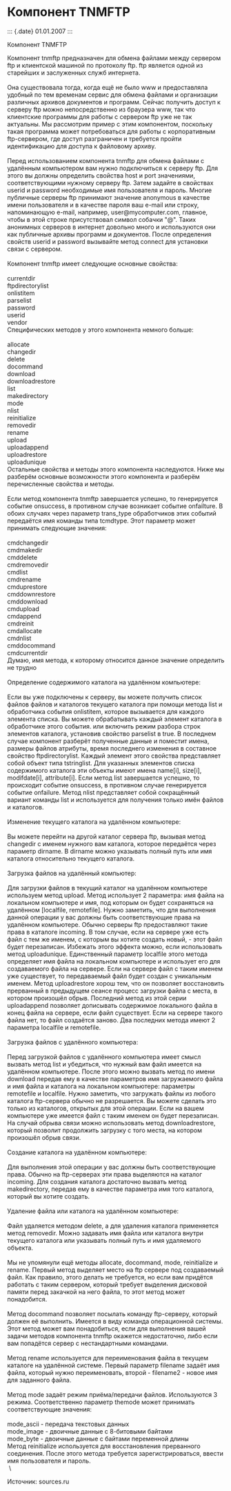 Компонент TNMFTP
================

::: {.date}
01.01.2007
:::

Компонент TNMFTP

Компонент tnmftp предназначен для обмена файлами между сервером ftp и
клиентской машиной по протоколу ftp. ftp является одной из старейших и
заслуженных служб интернета.\
 \
Она существовала тогда, когда ещё не было www и предоставляла удобный по
тем временам сервис для обмена файлами и организации различных архивов
документов и программ. Сейчас получить доступ к серверу ftp можно
непосредственно из браузера www, так что клиентские программы для работы
с сервером ftp уже не так актуальны. Мы рассмотрим пример с этим
компонентом, поскольку такая программа может потребоваться для работы с
корпоративным ftp-сервером, где доступ разграничен и требуется пройти
идентификацию для доступа к файловому архиву.\
 \
Перед использованием компонента tnmftp для обмена файлами с удалённым
компьютером вам нужно подключиться к серверу ftp. Для этого вы должны
определить свойства host и port значениями, соответствующими нужному
серверу ftp. Затем задайте в свойствах userid и password необходимые имя
пользователя и пароль. Многие публичные серверы ftp принимают значение
anonymous в качестве имени пользователя и в качестве пароля ваш e-mail
или строку, напоминающую e-mail, например, user\@mycomputer.com,
главное, чтобы в этой строке присутствовал символ собачки \"@\". Таких
анонимных серверов в интернет довольно много и используются они как
публичные архивы программ и документов. После определения свойств userid
и password вызывайте метод connect для установки связи с сервером.\
 \
Компонент tnmftp имеет следующие основные свойства:\
 \
currentdir\
ftpdirectorylist\
onlistitem\
parselist\
password\
userid\
vendor\
Специфических методов у этого компонента немного больше:\
 \
allocate\
changedir\
delete\
docommand\
download\
downloadrestore\
list\
makedirectory\
mode\
nlist\
reinitialize\
removedir\
rename\
upload\
uploadappend\
uploadrestore\
uploadunique\
Остальные свойства и методы этого компонента наследуются. Ниже мы
разберём основные возможности этого компонента и разберём перечисленные
свойства и методы.\
 \
Если метод компонента tnmftp завершается успешно, то генерируется
событие onsuccess, в противном случае возникает событие onfailture. В
обоих случаях через параметр trans\_type обработчиков этих событий
передаётся имя команды типа tcmdtype. Этот параметр может принимать
следующие значения:\
 \
cmdchangedir\
cmdmakedir\
cmddelete\
cmdremovedir\
cmdlist\
cmdrename\
cmduprestore\
cmddownrestore\
cmddownload\
cmdupload\
cmdappend\
cmdreinit\
cmdallocate\
cmdnlist\
cmddocommand\
cmdcurrentdir\
Думаю, имя метода, к которому относится данное значение определить не
трудно\
 \
Определение содержимого каталога на удалённом компьютере:\
 \
Если вы уже подключены к серверу, вы можете получить список файлов
файлов и каталогов текущего каталога при помощи метода list и
обработчика события onlistitem, которое вызывается для каждого элемента
списка. Вы можете обрабатывать каждый элемент каталога в обработчике
этого события. или включить режим разбора строк элементов каталога,
установив свойство parselist в true. В последнем случае компонент
разберёт полученные данные и поместит имена, размеры файлов атрибуты,
время последнего изменения в составное свойство ftpdirectorylist. Каждый
элемент этого свойства представляет собой объект типа tstringlist. Для
указанных элементов списка содержимого каталога эти объекты имеют имена
name\[i\], size\[i\], modifdate\[i\], attribute\[i\]. Если метод list
завершается успешно, то происходит событие onsuccess, в противном случае
генерируется событие onfailure. Метод nlist представляет собой
сокращённый вариант команды list и используется для получения только
имён файлов и каталогов.\
 \
Изменение текущего каталога на удалённом компьютере:\
 \
Вы можете перейти на другой каталог сервера ftp, вызывая метод changedir
с именем нужного вам каталога, которое передаётся через параметр
dirname. В dirname можно указывать полный путь или имя каталога
относительно текущего каталога.\
 \
Загрузка файлов на удалённый компьютер:\
 \
Для загрузки файлов в текущий каталог на удалённом компьютере используем
метод upload. Метод использует 2 параметра: имя файла на локальном
компьютере и имя, под которым он будет сохраняться на удалённом
\[localfile, remotefile\]. Нужно заметить, что для выполнения данной
операции у вас должны быть соответствующие права на удалённом
компьютере. Обычно серверы ftp предоставляют такие права в каталоге
incoming. В том случае, если на сервере уже есть файл с тем же именем, с
которым вы хотите создать новый, - этот файл будет перезаписан. Избежать
этого эффекта можно, если использовать метод uploadunique. Единственный
параметр localfile этого метода определяет имя файла на локальном
компьютере и использует его для создаваемого файла на сервере. Если на
сервере файл с таким именем уже существует, то передаваемый файл будет
создан с уникальным именем. Метод uploadrestore хорош тем, что он
позволяет восстановить прерванный в предыдущем сеансе процесс загрузки
файла с места, в котором произошёл обрыв. Последний метод из этой серии
uploadappend позволяет дописывать содержимое локального файла в конец
файла на сервере, если файл существует. Если на сервере такого файла
нет, то файл создаётся заново. Два последних метода имеют 2 параметра
localfile и remotefile.\
 \
Загрузка файлов с удалённого компьютера:\
 \
Перед загрузкой файлов с удалённого компьютера имеет смысл вызвать метод
list и убедиться, что нужный вам файл имеется на удалённом компьютере.
После этого можно вызвать метод по имени download передав ему в качестве
параметров имя загружаемого файла и имя файла и каталога на локальном
компьютере: параметры remotefile и localfile. Нужно заметить, что
загружать файлы из любого каталога ftp-сервера обычно не разрешается. Вы
можете сделать это только из каталогов, открытых для этой операции. Если
на вашем компьютере уже имеется файл с таким именем он будет
перезаписан. На случай обрыва связи можно использовать метод
downloadrestore, который позволит продолжить загрузку с того места, на
котором произошёл обрыв связи.\
 \
Создание каталога на удалённом компьютере:\
 \
Для выполнения этой операции у вас должны быть соответствующие права.
Обычно на ftp-серверах эти права выделяются на каталог incoming. Для
создания каталога достаточно вызвать метод makedirectory, передав ему в
качестве параметра имя того каталога, который вы хотите создать.\
 \
Удаление файла или каталога на удалённом компьютере:\
 \
Файл удаляется методом delete, а для удаления каталога применяется метод
removedir. Можно задавать имя файла или каталога внутри текущего
каталога или указывать полный путь и имя удаляемого объекта.\
 \
Мы не упомянули ещё методы allocate, docommand, mode, reinitialize и
rename. Первый метод выделяет место на ftp сервере под создаваемый файл.
Как правило, этого делать не требуется, но если вам придётся работать с
таким сервером, который требует выделения дисковой памяти перед закачкой
на него файла, то этот метод может понадобится.\
 \
Метод docommand позволяет посылать команду ftp-серверу, который должен
её выполнить. Имеется в виду команда операционной системы. Этот метод
может вам понадобиться, если для выполнения вашей задачи методов
компонента tnmftp окажется недостаточно, либо если вам попадётся сервер
с нестандартными командами.\
 \
Метод rename используется для переименования файла в текущем каталоге на
удалённой системе. Первый параметр filename задаёт имя файла, который
нужно переименовать, второй - filename2 - новое имя для заданного
файла.\
 \
Метод mode задаёт режим приёма/передачи файлов. Используются 3 режима.
Соответственно параметр themode может принимать соответствующие
значения:\
 \
mode\_ascii - передача текстовых данных\
mode\_image - двоичные данные с 8-битовыми байтами\
mode\_byte - двоичные данные с байтами переменной длины\
Метод reinitialize используется для восстановления прерванного
соединения. После этого метода требуется зарегистрироваться, ввести имя
пользователя и пароль.\
 \

Источник: sources.ru
